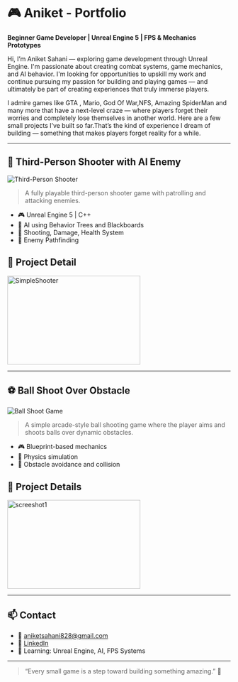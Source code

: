 # 🎮 Aniket - Portfolio

**Beginner Game Developer | Unreal Engine 5 | FPS & Mechanics Prototypes**

Hi, I’m Aniket Sahani — exploring game development through Unreal Engine. I'm passionate about creating combat systems, game mechanics, and AI behavior. I'm looking for opportunities to upskill my work and continue pursuing my passion for building and playing games — and ultimately be part of creating experiences that truly immerse players.

I admire games like GTA , Mario, God Of War,NFS, Amazing SpiderMan and many more that have a next-level craze — where players forget their worries and completely lose themselves in another world. 
Here are a few small projects I’ve built so far.That’s the kind of experience I dream of building — something that makes players forget reality for a while.

---

## 🔫 Third-Person Shooter with AI Enemy

![Third-Person Shooter](assets/third-person-shooter.gif)

> A fully playable third-person shooter game with patrolling and attacking enemies.

- 🎮 Unreal Engine 5 | C++
- 🧠 AI using Behavior Trees and Blackboards
- 🔫 Shooting, Damage, Health System
- 👣 Enemy Pathfinding
  
## 📂 Project Detail 
 [<img width="300" height="200" alt="SimpleShooter" src="https://github.com/user-attachments/assets/7e295e52-4c35-42a9-8d4d-78d79692cdd5" />](https://github.com/Aniket404Code/Third-Person-Shooter.git)

---

## ⚽ Ball Shoot Over Obstacle

![Ball Shoot Game](assets/ball-shoot-game.gif)

> A simple arcade-style ball shooting game where the player aims and shoots balls over dynamic obstacles.

- 🎮 Blueprint-based mechanics
- 📐 Physics simulation
- 🧱 Obstacle avoidance and collision

## 📂 Project Details
[<img width="300" height="200" alt="screeshot1" src="https://github.com/user-attachments/assets/ae828cd4-d8cd-491e-91da-9a2a7e741665" />](https://github.com/Aniket404Code/Ball-Shoot.git)

---

## 📫 Contact

- 📧 aniketsahani828@gmail.com
- 💼 [LinkedIn](https://linkedin.com/in/aniket-dev) 
- 🧠 Learning: Unreal Engine, AI, FPS Systems

---

> “Every small game is a step toward building something amazing.” 🚀
